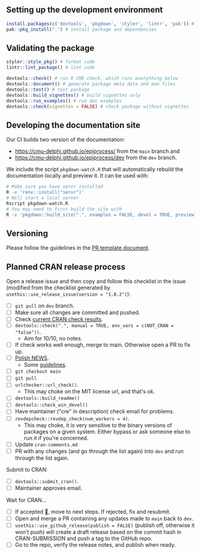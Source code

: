 ## Setting up the development environment

```r
install.packages(c('devtools', 'pkgdown', 'styler', 'lintr', 'pak')) # install dev dependencies
pak::pkg_install(".") # install package and dependencies
```

## Validating the package

```r
styler::style_pkg() # format code
lintr::lint_package() # lint code

devtools::check() # run R CMD check, which runs everything below
devtools::document() # generate package meta data and man files
devtools::test() # test package
devtools::build_vignettes() # build vignettes only
devtools::run_examples() # run doc examples
devtools::check(vignettes = FALSE) # check package without vignettes
```

## Developing the documentation site

Our CI builds two version of the documentation:

- https://cmu-delphi.github.io/epiprocess/ from the `main` branch and
- https://cmu-delphi.github.io/epiprocess/dev from the `dev` branch.

We include the script `pkgdown-watch.R` that will automatically rebuild the
documentation locally and preview it. It can be used with:

```sh
# Make sure you have servr installed
R -e 'renv::install("servr")'
# Will start a local server
Rscript pkgdown-watch.R
# You may need to first build the site with
R -e 'pkgdown::build_site(".", examples = FALSE, devel = TRUE, preview = FALSE)'
```

## Versioning

Please follow the guidelines in the [PR template document](.github/pull_request_template.md).

## Planned CRAN release process

Open a release issue and then copy and follow this checklist in the issue (modified from the checklist generated by `usethis::use_release_issue(version = "1.0.2")`):

- [ ] `git pull` on `dev` branch.
- [ ] Make sure all changes are committed and pushed.
- [ ] Check [current CRAN check results](https://cran.rstudio.org/web/checks/check_results_epiprocess.html).
- [ ] `devtools::check(".", manual = TRUE, env_vars = c(NOT_CRAN = "false"))`.
  - Aim for 10/10, no notes.
- [ ] If check works well enough, merge to main. Otherwise open a PR to fix up.
- [ ] [Polish NEWS](https://github.com/cmu-delphi/epiprocess/blob/dev/NEWS.md).
  - Some [guidelines](https://style.tidyverse.org/news.html#news-release).
- [ ] `git checkout main`
- [ ] `git pull`
- [ ] `urlchecker::url_check()`.
  - This may choke on the MIT license url, and that's ok.
- [ ] `devtools::build_readme()`
- [ ] `devtools::check_win_devel()`
- [ ] Have maintainer ("cre" in description) check email for problems.
- [ ] `revdepcheck::revdep_check(num_workers = 4)`.
  - This may choke, it is very sensitive to the binary versions of packages on a given system. Either bypass or ask someone else to run it if you're concerned.
- [ ] Update `cran-comments.md`
- [ ] PR with any changes (and go through the list again) into `dev` and run through the list again.

Submit to CRAN:

- [ ] `devtools::submit_cran()`.
- [ ] Maintainer approves email.

Wait for CRAN...

- [ ] If accepted :tada:, move to next steps. If rejected, fix and resubmit.
- [ ] Open and merge a PR containing any updates made to `main` back to `dev`.
- [ ] `usethis::use_github_release(publish = FALSE)` (publish off, otherwise it won't push) will create a draft release based on the commit hash in CRAN-SUBMISSION and push a tag to the GitHub repo.
- [ ] Go to the repo, verify the release notes, and publish when ready.
